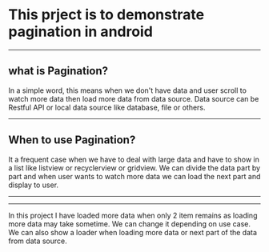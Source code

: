 # This prject is to demonstrate pagination in android

----
## what is Pagination?
In a simple word, this means when we don't have data and user scroll to watch more data then load more data from data source. Data source can be Restful API or local data source like database, file or others.

----
## When to use Pagination?
It a frequent case when we have to deal with large data and have to show in a list like listview or recyclerview or gridview. We can divide the data part by part and when user wants to watch more data we can load the next part and display to user. 

----

----
In this project I have loaded more data when only 2 item remains as loading more data may take sometime. We can change it depending on use case. We can also show a loader when loading more data or next part of the data from data source.

